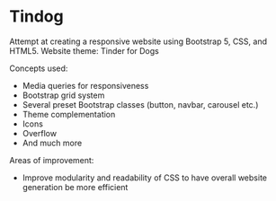 # Tindog
Attempt at creating a responsive website using Bootstrap 5, CSS, and HTML5. Website theme: Tinder for Dogs

Concepts used:
- Media queries for responsiveness
- Bootstrap grid system
- Several preset Bootstrap classes (button, navbar, carousel etc.)
- Theme complementation
- Icons
- Overflow
- And much more

Areas of improvement:
- Improve modularity and readability of CSS to have overall website generation be more efficient
